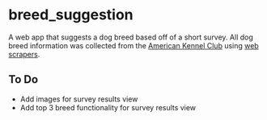 # breed_suggestion

A web app that suggests a dog breed based off of a short survey. All dog breed information was collected from the [American Kennel Club](https://www.akc.org/) using [web scrapers](https://github.com/jacksonk-price/akc_scraper).

## To Do

 * Add images for survey results view
 * Add top 3 breed functionality for survey results view

